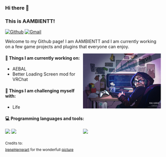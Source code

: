 ### Hi there 👋 
### This is AAMBIENTT!

[![Github](https://img.shields.io/badge/-Github-000?style=flat&logo=Github&logoColor=white)](https://github.com/AAMBIENTT)
[![Gmail](https://img.shields.io/badge/-Gmail-c14438?style=flat&logo=Gmail&logoColor=white)](mailto:jacobschwartz115@gmail.com)

Welcome to my Github page! I am AAMBIENTT and I am currently working on a few game projects and plugins that everyone can enjoy.

<img align="right" alt="img" src="https://github.com/FernandoRoldan93/FernandoRoldan93/blob/master/cover_image.jpg" width="50%" height="auto" />


#### 🌱 Things I am currently working on: 
- AEBAL  
- Better Loading Screen mod for VRChat

#### :muscle: Things I am challenging myself with:
- Life

#### :computer: Programming languages and tools: 
<p>
	<img width="50%" align="right" src="https://github-readme-stats.vercel.app/api?username=FernandoRoldan93&show_icons=true&hide_border=true" />

<code><img width="10%" src="https://www.vectorlogo.zone/logos/java/java-ar21.svg"></code>
<code><img width="10%" src="https://www.vectorlogo.zone/logos/python/python-ar21.svg"></code>
</p>

<sub>Credits to: <br/>[IreneHerrerart](https://www.artstation.com/ireneherrera) for the wonderfull [picture](https://github.com/FernandoRoldan93/FernandoRoldan93/blob/master/cover_image.jpg)</sub>
